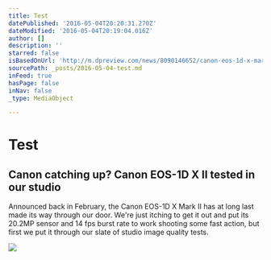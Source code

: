 ```yaml
---
title: Test
datePublished: '2016-05-04T20:20:31.270Z'
dateModified: '2016-05-04T20:19:04.016Z'
author: []
description: ''
starred: false
isBasedOnUrl: 'http://m.dpreview.com/news/8090146652/canon-eos-1d-x-mark-ii-studio-tests'
sourcePath: _posts/2016-05-04-test.md
inFeed: true
hasPage: false
inNav: false
_type: MediaObject

---
```

# Test

<article style=""><h1>Canon catching up? Canon EOS-1D X II tested in our studio</h1><p>Announced back in February, the Canon EOS-1D X Mark II has at long last made its way through our door. We're just itching to get it out and put its 20.2MP sensor and 14 fps burst rate to work shooting some fast action, but first we put it through our slate of studio image quality tests.</p><img src="http://3.static.img-dpreview.com/files/p/E~TS940x788~articles/8090146652/With_Transparency.png" /></article>